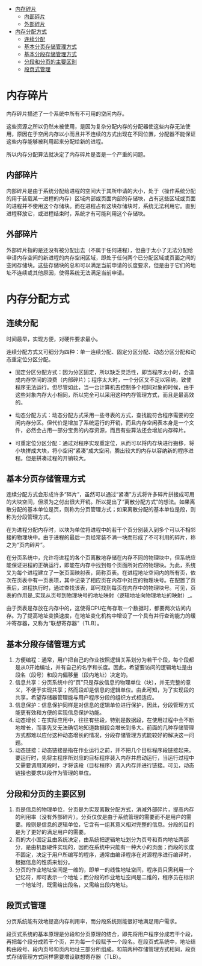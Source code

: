 <!--toc:start-->
- [内存碎片](#内存碎片)
  - [内部碎片](#内部碎片)
  - [外部碎片](#外部碎片)
- [内存分配方式](#内存分配方式)
  - [连续分配](#连续分配)
  - [基本分页存储管理方式](#基本分页存储管理方式)
  - [基本分段存储管理方式](#基本分段存储管理方式)
  - [分段和分页的主要区别](#分段和分页的主要区别)
  - [段页式管理](#段页式管理)
<!--toc:end-->

# 内存碎片

内存碎片描述了一个系统中所有不可用的空闲内存。

这些资源之所以仍然未被使用，是因为复杂分配内存的分配器使这些内存无法使用，原因在于空闲内存以小而且并不连续的方式出现在不同位置，分配器不能保证这些内存能够被利用起来分配给新的进程。

所以内存分配算法就决定了内存碎片是否是一个严重的问题。

## 内部碎片

内部碎片是由于系统分配给进程的空间大于其所申请的大小，处于（操作系统分配的用于装载某一进程的内存）区域内部或页面内部的存储块，占有这些区域或页面的进程并不使用这个存储块。而在进程占有这块存储块时，系统无法利用它。直到进程释放它，或进程结束时，系统才有可能利用这个存储块。

## 外部碎片

外部碎片指的是还没有被分配出去（不属于任何进程），但由于太小了无法分配给申请内存空间的新进程的内存空闲区域，即处于任何两个已分配区域或页面之间的空闲存储块。这些存储块的总和可以满足当前申请的长度要求，但是由于它们的地址不连续或其他原因，使得系统无法满足当前申请。

# 内存分配方式

## 连续分配

时间最早，实现方便，对硬件要求最小。

连续分配方式又可细分为四种：单一连续分配、固定分区分配、动态分区分配和动态重定位分区分配。

- 固定分区分配方式：因为分区固定，所以缺乏灵活性，即当程序太小时，会造成内存空间的浪费（内部碎片）；程序太大时，一个分区又不足以容纳，致使程序无法运行。但尽管如此，当一台计算机去控制多个相同对象的时候，由于这些对象内存大小相同，所以完全可以采用这种内存管理方式，而且是最高效的。

- 动态分配方式：动态分配方式采用一些寻表的方式，查找能符合程序需要的空闲内存分区。但代价是增加了系统运行的开销，而且内存空闲表本身是一个文件，必然会占用一部分宝贵的内存资源，而且有些算法还会增加内存碎片。
- 可重定位分区分配：通过对程序实现重定位，从而可以将内存块进行搬移，将小块拼成大块，将小空闲“紧凑”成大空闲，腾出较大的内存以容纳新的程序进程。但是拼凑过程的开销较大。

## 基本分页存储管理方式

连续分配方式会形成许多“碎片”，虽然可以通过“紧凑”方式将许多碎片拼接成可用的大块空间，但须为之付出很大开销。所以提出了“离散分配方式”的想法。如果离散分配的基本单位是页，则称为分页管理方式；如果离散分配的基本单位是段，则称为分段管理方式。

在为进程分配内存时，以块为单位将进程中的若干个页分别装入到多个可以不相邻接的物理块中。由于进程的最后一页经常装不满一块而形成了不可利用的碎片，称之为“页内碎片”。

在分页系统中，允许将进程的各个页离散地存储在内存不同的物理块中，但系统应能保证进程的正确运行，即能在内存中找到每个页面所对应的物理块。为此，系统又为每个进程建立了一张页面映射表，简称页表。在进程地址空间内的所有页，依次在页表中有一页表项，其中记录了相应页在内存中对应的物理块号。在配置了页表后，进程执行时，通过查找该表，即可找到每页在内存中的物理块号。可见，页表的作用是_实现从页号到物理块号的地址映射（逻辑地址向物理地址的映射）_。

由于页表是存放在内存中的，这使得CPU在每存取一个数据时，都要两次访问内存。为了提高地址变换速度，在地址变化机构中增设了一个具有并行查询能力的缓冲寄存器，又称为“联想寄存器”（TLB）。

## 基本分段存储管理方式

1. 方便编程：通常，用户把自己的作业按照逻辑关系划分为若干个段，每个段都是从0开始编址，并有自己的名字和长度。因此，希望要访问的逻辑地址是由段名（段号）和段内偏移量（段内地址）决定的。
2. 信息共享：分页系统中的“页”只是存放信息的物理单位（块），并无完整的意义，不便于实现共享；然而段却是信息的逻辑单位。由此可知，为了实现段的共享，希望存储器管理能与用户程序分段的组织方式相适应。
3. 信息保护：信息保护同样是对信息的逻辑单位进行保护，因此，分段管理方式能更有效和方便的实现信息保护功能。
4. 动态增长：在实际应用中，往往有些段，特别是数据段，在使用过程中会不断地增长，而事先又无法确切地知道数据段会增长到多大。前面的几种存储管理方式都难以应付这种动态增长的情况，分段存储管理方式能较好的解决这一问题。
5. 动态链接：动态链接是指在作业运行之前，并不把几个目标程序段链接起来。要运行时，先将主程序所对应的目标程序装入内存并启动运行，当运行过程中又需要调用某段时，才将该段（目标程序）调入内存并进行链接。可见，动态链接也要求以段作为管理的单位。

## 分段和分页的主要区别

1. 页是信息的物理单位，分页是为实现离散分配方式，消减外部碎片，提高内存的利用率（没有外部碎片）。分页仅仅是由于系统管理的需要而不是用户的需要。段则是信息的逻辑单位，它含有一组其意义相对完整的信息。分段的目的是为了更好的满足用户的需要。
2. 页的大小固定且由系统决定，由系统把逻辑地址划分为页号和页内地址两部分，是由机器硬件实现的，因而在系统中只能有一种大小的页面；而段的长度不固定，决定于用户所编写的程序，通常由编译程序在对源程序进行编译时，根据信息的性质来划分。
3. 分页的作业地址空间是一维的，即单一的线性地址空间，程序员只需利用一个记忆符，即可表示一个地址；而分段的作业地址空间是二维的，程序员在标识一个地址时，既需给出段名，又需给出段内地址。

## 段页式管理

分页系统能有效地提高内存利用率，而分段系统则能很好地满足用户需求。

段页式系统的基本原理是分段和分页原理的结合，即先将用户程序分成若干个段，再把每个段分成若干个页，并为每一个段赋予一个段名。在段页式系统中，地址结构由段号、段内页号和页内地址三部分所组成。和前两种存储管理方式相同，段页式存储管理方式同样需要增设联想寄存器（TLB）。
